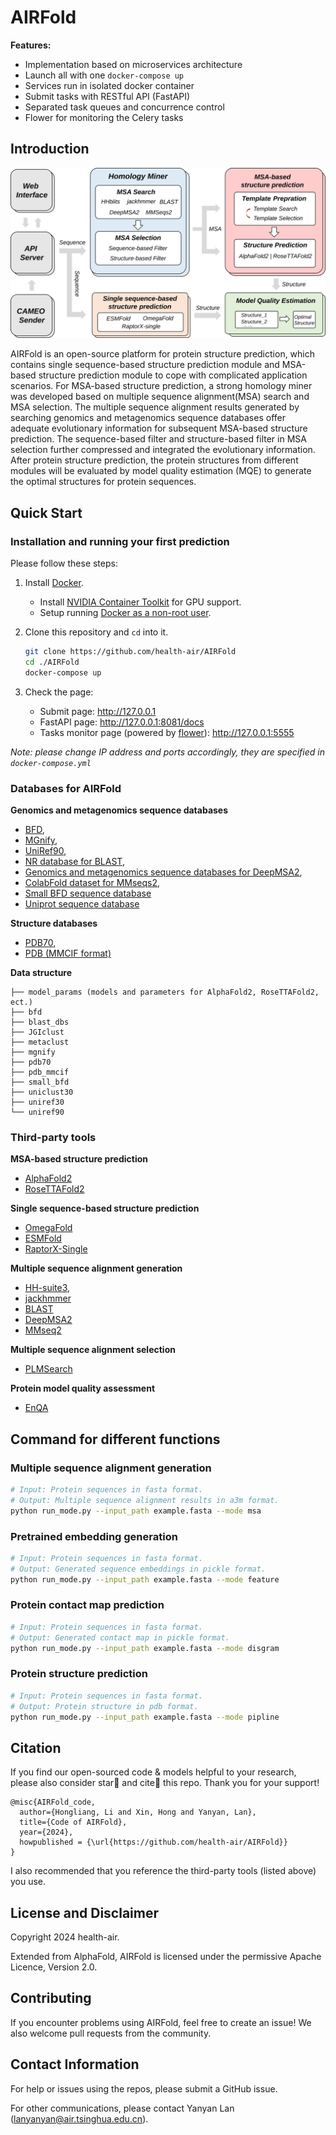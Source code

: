 # AIRFold

**Features:**
- Implementation based on microservices architecture
- Launch all with one `docker-compose up`
- Services run in isolated docker container
- Submit tasks with RESTful API (FastAPI)
- Separated task queues and concurrence control
- Flower for monitoring the Celery tasks

## Introduction
![AIRFold Framework](imgs/frame.svg)

AIRFold is an open-source platform for protein structure prediction, which contains single sequence-based structure prediction module and MSA-based structure prediction module to cope with complicated application scenarios. For MSA-based structure prediction, a strong homology miner was developed based on multiple sequence alignment(MSA) search and MSA selection. The multiple sequence alignment results generated by searching genomics and metagenomics sequence databases offer adequate evolutionary information for subsequent MSA-based structure prediction. The sequence-based filter and structure-based filter in MSA selection further compressed and integrated the evolutionary information. After protein structure prediction, the protein structures from different modules will be evaluated by model quality estimation (MQE) to generate the optimal structures for protein sequences.

## Quick Start

### Installation and running your first prediction

Please follow these steps:

1.  Install [Docker](https://www.docker.com/).
    *   Install
        [NVIDIA Container Toolkit](https://docs.nvidia.com/datacenter/cloud-native/container-toolkit/install-guide.html)
        for GPU support.
    *   Setup running
        [Docker as a non-root user](https://docs.docker.com/engine/install/linux-postinstall/#manage-docker-as-a-non-root-user).

2.  Clone this repository and `cd` into it.

    ```bash
    git clone https://github.com/health-air/AIRFold
    cd ./AIRFold
    docker-compose up
    ```

3.  Check the page:
    - Submit page: http://127.0.0.1
    - FastAPI page: http://127.0.0.1:8081/docs
    - Tasks monitor page (powered by [flower](https://github.com/mher/flower)): http://127.0.0.1:5555

*Note: please change IP address and ports accordingly, they are specified in `docker-compose.yml`*

### Databases for AIRFold
**Genomics and metagenomics sequence databases**

*   [BFD](https://bfd.mmseqs.com/),
*   [MGnify](https://www.ebi.ac.uk/metagenomics/),
*   [UniRef90](https://www.uniprot.org/help/uniref),
*   [NR database for BLAST](https://www.uniprot.org/help/uniref),
*   [Genomics and metagenomics sequence databases for DeepMSA2](https://zhanggroup.org/DeepMSA/download/),
*   [ColabFold dataset for MMseqs2](https://colabfold.mmseqs.com/),
*   [Small BFD sequence database](https://storage.googleapis.com/alphafold-databases/reduced_dbs/bfd-first_non_consensus_sequences.fasta.gz)
*   [Uniprot sequence database](https://zhanggroup.org/ftp/data/uniprot.zip)

**Structure databases**

*   [PDB70](http://wwwuser.gwdg.de/~compbiol/data/hhsuite/databases/hhsuite_dbs/),
*   [PDB (MMCIF format)](https://www.rcsb.org/)

**Data structure**

```tree
├── model_params (models and parameters for AlphaFold2, RoseTTAFold2, ect.)
├── bfd
├── blast_dbs
├── JGIclust
├── metaclust
├── mgnify
├── pdb70
├── pdb_mmcif
├── small_bfd
├── uniclust30
├── uniref30
└── uniref90
```


### Third-party tools

**MSA-based structure prediction**
*   [AlphaFold2](https://github.com/google-deepmind/alphafold)
*   [RoseTTAFold2](https://github.com/uw-ipd/RoseTTAFold2)

**Single sequence-based structure prediction**
*   [OmegaFold](https://github.com/HeliXonProtein/OmegaFold)
*   [ESMFold](https://github.com/facebookresearch/esm)
*   [RaptorX-Single](https://github.com/AndersJing/RaptorX-Single)

**Multiple sequence alignment generation**
*   [HH-suite3](https://github.com/soedinglab/hh-suite),
*   [jackhmmer](https://www.ebi.ac.uk/Tools/hmmer/search/jackhmmer)
*   [BLAST](https://blast.ncbi.nlm.nih.gov/Blast.cgi)
*   [DeepMSA2](https://zhanggroup.org/DeepMSA/download/)
*   [MMseq2](https://github.com/soedinglab/mmseqs2?tab=readme-ov-file)

**Multiple sequence alignment selection**
*   [PLMSearch](https://github.com/maovshao/PLMSearch)

**Protein model quality assessment**
*   [EnQA](https://github.com/BioinfoMachineLearning/EnQA)


## Command for different functions

### Multiple sequence alignment generation
```bash
# Input: Protein sequences in fasta format.
# Output: Multiple sequence alignment results in a3m format.
python run_mode.py --input_path example.fasta --mode msa
```
### Pretrained embedding generation

```bash
# Input: Protein sequences in fasta format.
# Output: Generated sequence embeddings in pickle format.
python run_mode.py --input_path example.fasta --mode feature
```
### Protein contact map prediction

```bash
# Input: Protein sequences in fasta format.
# Output: Generated contact map in pickle format.
python run_mode.py --input_path example.fasta --mode disgram
```

### Protein structure prediction

```bash
# Input: Protein sequences in fasta format.
# Output: Protein structure in pdb format.
python run_mode.py --input_path example.fasta --mode pipline
```



## Citation

If you find our open-sourced code & models helpful to your research, please also consider star🌟 and cite📑 this repo. Thank you for your support!
```
@misc{AIRFold_code,
  author={Hongliang, Li and Xin, Hong and Yanyan, Lan},
  title={Code of AIRFold},
  year={2024},
  howpublished = {\url{https://github.com/health-air/AIRFold}}
}
```
I also recommended that you reference the third-party tools (listed above) you use.


## License and Disclaimer

Copyright 2024 health-air.

Extended from AlphaFold, AIRFold is licensed under
the permissive Apache Licence, Version 2.0.

## Contributing

If you encounter problems using AIRFold, feel free to create an issue! We also
welcome pull requests from the community.

## Contact Information
For help or issues using the repos, please submit a GitHub issue.

For other communications, please contact Yanyan Lan (lanyanyan@air.tsinghua.edu.cn).
